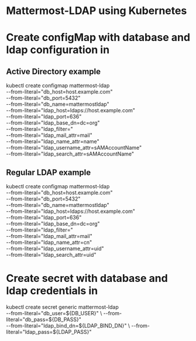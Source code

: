 Mattermost-LDAP using Kubernetes
================================

# Create configMap with database and ldap configuration in

## Active Directory example

kubectl create configmap mattermost-ldap    \
 --from-literal="db_host=host.example.com"        \
 --from-literal="db_port=5432"        \
 --from-literal="db_name=mattermostldap"        \
 --from-literal="ldap_host=ldaps://host.example.com"        \
 --from-literal="ldap_port=636"        \
 --from-literal="ldap_base_dn=dc=org"        \
 --from-literal="ldap_filter="        \
 --from-literal="ldap_mail_attr=mail"        \
 --from-literal="ldap_name_attr=name"        \
 --from-literal="ldap_username_attr=sAMAccountName"        \
 --from-literal="ldap_search_attr=sAMAccountName"

 ## Regular LDAP example

kubectl create configmap mattermost-ldap    \
 --from-literal="db_host=host.example.com"        \
 --from-literal="db_port=5432"        \
 --from-literal="db_name=mattermostldap"        \
 --from-literal="ldap_host=ldaps://host.example.com"        \
 --from-literal="ldap_port=636"        \
 --from-literal="ldap_base_dn=dc=org"        \
 --from-literal="ldap_filter="        \
 --from-literal="ldap_mail_attr=mail"        \
 --from-literal="ldap_name_attr=cn"        \
 --from-literal="ldap_username_attr=uid"        \
 --from-literal="ldap_search_attr=uid"

# Create secret with database and ldap credentials in

kubectl create secret generic mattermost-ldap   \
--from-literal="db_user=${DB_USER}"             \
--from-literal="db_pass=${DB_PASS}"             \
--from-literal="ldap_bind_dn=${LDAP_BIND_DN}"   \
--from-literal="ldap_pass=${LDAP_PASS}"
